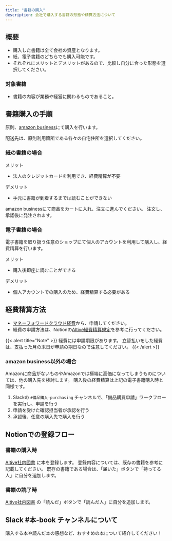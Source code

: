 ```yaml
---
title: "書籍の購入"
description: 会社で購入する書籍の形態や精算方法について
---
```


## 概要

- 購入した書籍は全て会社の資産となります。
- 紙、電子書籍のどちらでも購入可能です。
- それぞれにメリットとデメリットがあるので、比較し自分に合った形態を選択してください。

### 対象書籍
- 書籍の内容が業務や経営に関わるものであること。


## 書籍購入の手順
原則、[amazon business](https://amazon.co.jp)にて購入を行います。

配送先は、原則利用箇所である各々の自宅住所を選択してください。


### 紙の書籍の場合 

メリット
* 法人のクレジットカードを利用でき、経費精算が不要

デメリット

* 手元に書籍が到着するまでは読むことができない

amazon businessにて商品をカートに入れ、注文に進んでください。 
注文し、承認後に発注されます。


### 電子書籍の場合 
電子書籍を取り扱う任意のショップにて個人のアカウントを利用して購入し、経費精算を行います。

メリット
* 購入後即座に読むことができる

デメリット
* 個人アカウントでの購入のため、経費精算する必要がある

## 経費精算方法
- [マネーフォワードクラウド経費](https://biz.moneyforward.com/service/login/expense/)から、申請してください。
- 経費の申請方法は、Notionの[Altive経費精算規定](https://www.notion.so/altive/Altive-bb8bd5279ca147199cda04223ffa1c31?pvs=4)を参考に行ってください。

{{< alert title="Note" >}}
経費には申請期限があります。
立替払いをした経費は、支払った月の末日が申請の期日なので注意してください。
{{< /alert >}}

### amazon business以外の場合

Amazonに商品がないものやAmazonでは極端に高価になってしまうものについては、他の購入先を検討します。
購入後の経費精算は上記の電子書籍購入時と同様です。

1. Slackの `#備品購入-purchasing` チャンネルで、「備品購買申請」ワークフローを実行し、申請を行う
1. 申請を受けた確認担当者が承認を行う
1. 承認後、任意の購入先で購入を行う

## Notionでの登録フロー

### 書籍の購入時
 [Altive社内図書](https://www.notion.so/altive/e3eabb8b7d4749b9a7afd3cbb7d0c7e6?v=1586bdd5f0f84199bff256337c00bdf2&pvs=4)  に本を登録します。
登録内容については、既存の書籍を参考に記載してください。
既存の書籍である場合は、「届いた」ボタンで「持ってる人」に自分を追加します。

### 書籍の読了時
 [Altive社内図書](https://www.notion.so/altive/e3eabb8b7d4749b9a7afd3cbb7d0c7e6?v=1586bdd5f0f84199bff256337c00bdf2&pvs=4)  の「読んだ」ボタンで「読んだ人」に自分を追加します。

## Slack #本-book チャンネルについて
購入する本や読んだ本の感想など、おすすめの本について紹介してください！
